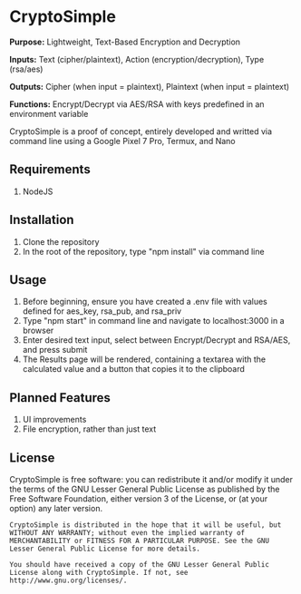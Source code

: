 # CryptoSimple
**Purpose:**     Lightweight, Text-Based Encryption and Decryption

**Inputs:**      Text (cipher/plaintext), Action (encryption/decryption), Type (rsa/aes)

**Outputs:**     Cipher (when input = plaintext), Plaintext (when input = plaintext) 

**Functions:**   Encrypt/Decrypt via AES/RSA with keys predefined in an environment variable

CryptoSimple is a proof of concept, entirely developed and writted via command line using a Google Pixel 7 Pro, Termux, and Nano

## Requirements
1. NodeJS

## Installation
1. Clone the repository
2. In the root of the repository, type "npm install" via command line

## Usage
1. Before beginning, ensure you have created a .env file with values defined for aes_key, rsa_pub, and rsa_priv
2. Type "npm start" in command line and navigate to localhost:3000 in a browser
3. Enter desired text input, select between Encrypt/Decrypt and RSA/AES, and press submit
4. The Results page will be rendered, containing a textarea with the calculated value and a button that copies it to the clipboard

## Planned Features
1. UI improvements
2. File encryption, rather than just text

## License


CryptoSimple is free software: you can redistribute it and/or modify it under the terms of the GNU Lesser General Public License as published by the Free Software Foundation, either version 3 of the License, or (at your option) any later version.

    CryptoSimple is distributed in the hope that it will be useful, but WITHOUT ANY WARRANTY; without even the implied warranty of MERCHANTABILITY or FITNESS FOR A PARTICULAR PURPOSE. See the GNU Lesser General Public License for more details.

    You should have received a copy of the GNU Lesser General Public License along with CryptoSimple. If not, see http://www.gnu.org/licenses/.
